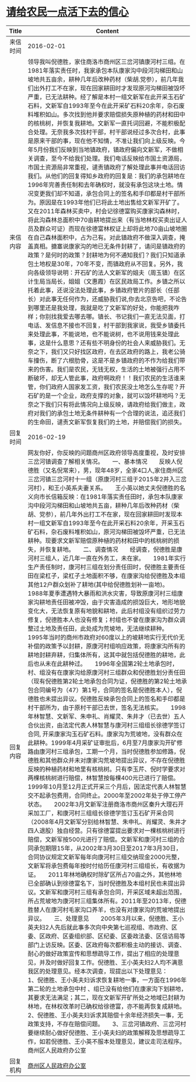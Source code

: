 # <a href="http://www.shangluo.gov.cn/zmhd/ldxxxx.jsp?urltype=leadermail.LeaderMailContentUrl&wbtreeid=1112&leadermailid=3487">请给农民一点活下去的信心</a>
|Title|Content|
|:---:|---|
|来信时间|2016-02-01|
|来信内容|领导我叫倪德胜，家住商洛市商州区三岔河镇康河村三组。在1981年落实责任时，我家承包本队康家沟中段河沟梯田和山坡地共五亩余，耕种几年后改种药材（柴胡.党参），前几年我们出外打工不在家，现在回家耕田时才发现原河沟梯田被毁坏严重，已无法耕种。经了解是本村一组文新军在此开采玉石矿石料，文新军自1993年至今在此开采矿石料20余年，杂石废料堆积如山。多次找到他并要求赔偿损失原种植的药材和田中的核桃树，并恢复我耕地。文新军一直托词回避，不能积极配合处理。无奈我多次找村干部，村干部说经过多次合村，此事是原来干部的事，现在他不知情，不准让我们向上级反映。今年5月份我们反映到当地镇政府，镇政府偏向文新军，不做相关调查，至今不给我们处理。我们电话反映给市国土资源局，市国土资源局非常重视，谴责镇政府了解处理此事并电话回访我们。从他们的回复得知乡政府的回复是：我们的承包耕地在1996年完善责任制和去年确权时，就没有承包这块土地。情况变更我们却不知道，承包合同上的签名和手印都是村干部所为。原因是在1993年他们已将此土地出售给文新军开矿了。又在2011年森林买卖中，村会记徐德富购买康家沟森林时，将此沟森林总面积中70亩耕地提出来（有当地林权买卖出证人员及群众可证）而现在徐德富林权证上却将此地70亩山坡地圈在自己森林面积中，占为己有。对此镇政府不做深入调查，掩盖真相。搪塞说康家沟的地已无条件封耕了，请问是镇政府的政策？是何时的政策？封耕地为何不通知我们？我们只知道承包土地权是30年，70年不变，而镇政府从不回复。另外，我向各级领导说明：开石矿的法人文新军的姐夫（周玉镇）在区计生局当局长，姐姐（文惠霞）在区民政局工作。乡镇之所以托着此事，还说没法处理此事，乡镇政府管片的部长（任部长）对此事无任何作为，还威胁我们说,你去北京告吧，不论告到哪里还是我处理，我就是吃了文新军的好处，你能把我咋样；你别找我爱去哪去哪。镇长、书记我们一直无法见面，打电话、发信息不接也不回复，村干部到我家说，我受乡镇委托来处理此事，不能说地，也不能说树，也不说用钱来处理此事，这是什么意思？还有些不明身份的社会人来威胁我们。无奈之下，我们又只好找区政府，在去区政府的路上，我老公骑车撞伤，断了六根肋骨，这是不是乡镇政府的不作为给我们带来的伤害。我们是农民，无钱无权，生活的土地被强行占用不断破坏，却无人管此事，政府啊政府！！我们农民的生活谁来管，你们政府人国家发工资，我们农民没土地怎么生存呢？开石矿的是一个企业，政府支撑的对象，就可以毁坏耕地吗？无奈之下我们只有将此情况向上级反映，请政府给我们做主，政府对我们的承包土地无条件耕种有一个合理的说法，追还我们的生命田，谴责文新军恢复我们的土地，并赔偿我们的损失。|
|回复时间|2016-02-19|
|回复内容|网友你好，你反映的问题商州区政府领导高度重视，及时安排三岔河镇调查了解相关情况。　　一、基本情况　　反映人倪德胜（又名倪常来），男，现年48岁，全家4口人,家住商州区三岔河镇三岔河村十一组（原康河村三组于2015年2并入三岔河村），和王小英系夫妻关系。　　王小英以她丈夫倪德胜的名义向市长信箱反映：在1981年落实责任田时，承包本队康家沟中段河沟梯田和山坡地共五亩，耕种几年后改种药材（柴胡、党参），前几年外出打工不在家，现在回家耕田时发现本村一组文新军自1993年至今在此开采石料20余年，开采玉石矿石料，杂石废料堆积如山，原河沟梯田被毁坏严重，已无法耕种。现要求文新军赔偿原种植的药材和田中的核桃树的损失，并恢复耕地。　　二、调查情况　　经调查，倪德胜是康河村三组人，近几年一直在外务工，未在家。　　1981年实行生产责任制时，康河村三组在划分责任田时，倪德胜主要责任田在梁杠子，梁杠子土地面积不够，在康家沟给倪德胜及本组其他12户群众划补了耕地(其中给倪德胜划补一亩地)。　　1988年夏季遭遇特大暴雨和洪水灾害，导致原康河村三组康家沟耕地责任田被冲毁，由于灾害造成的损毁巨大，地形地貌变化大，无法恢复原有地貌和耕地，此后村组没有组织过劳力修复，倪德胜本人也没有修复；村组也不曾在康家沟为群众调整过土地及责任田，此处成为荒坡地，无法继续耕种。　　1995年当时的商州市政府对60度以上的坡耕地实行无代价无补偿的政策予以封耕，原康河村组响应政策，将康家沟所有的耕地封耕弃耕，归集体所有，这其中就包括倪德胜的耕地，此后也从未在此耕种过。　　1996年全国第2轮土地承包时，村、组没有在康家沟给原康河村三组群众和倪德胜划分责任田（现有倪德胜第2轮土地承包合同为证，倪德胜的第2轮土地承包合同编号为（47）第1号，合同的签名是倪德胜本人），倪德胜也未提出异议。倪德胜反映承包合同上的签名和手印都是村干部所为，由于原村干部已去世，签名无法核实。　　1998年林智慧、文新军、朱申礼、肖耀灵、朱井才（已去世）五人合伙出资，由法定代表人林智慧与康河村三组组长徐德学签订合同, 开采康家沟玉石矿石料。康家沟为荒坡地，没有群众在此耕种。1999年4月采矿证审批后，6月至7月康家沟开矿修路由康河村三组承包，工期一个月，当时倪德胜参加修路，倪德胜和其他群众并未对康家沟荒坡地提出异议，不存在倪德胜反映的种植药材和地里有核桃树。只有李玉芹、倪时学要求对两棵核桃树进行赔偿，林智慧按每棵400元已进行了赔偿。　　1999年10月至12月正式开采三个月后，因法定代表人林智慧交不起承包费用，合同终止。2000年至2002年处于停工停产状态。　　2002年3月文新军注册商洛市商州区秦升大理石开采加工厂，和康河村三组组长徐德学签订玉石矿开采合同（2008年4月文新军分别给林智慧、朱申礼、肖耀灵、朱井才四人退股）独自经营。只有徐德富提出要求对一棵核桃树进行赔偿，文新军按500元进行了赔偿。文新军和康河村三组的合同承包期限15年，从2002年3月30日至2017年3月30日，合同协议规定文新军每年向康河村三组交纳现金2000元整，文新军将承包费每年按时付给历任康河村三组组长，有收据为证。　　2011年林地确权时除矿区所占70亩之外，其他林地已全部确认到徐德富名下，当时倪德胜及本组村民也未提出异议。文新军和康河村三组有承包合同，开采区域未超出范围，所占荒坡地为康河村三组集体所有。2011年至2013年，倪德胜替人在康河村毛家沟口养羊，也没有对康家沟的荒坡地提出异议。　　三、处理意见　　2005年3月以来，倪德胜、王小英夫妇2人先后就此事多次向中央第七巡视组、市政府、区委、区政府、区委组织部、区纪委、区委政法委、区信访局等部门上访反映。区委、区政府每次都积极主动的接访、调查、耐心的做好政策宣传和思想疏导工作，提出了相应的处理意见，并及时做好回复工作。倪德胜、王小英夫妇2人均不满意我区的处理意见。经本次调查，现提出以下处理意见：　　1、倪德胜、王小英夫妇诉求恢复耕地一事，一方面在1996年第二轮的土地承包中村 、组已没有给他们在康家沟下划耕地，其要求无法满足；其二，现在文新军开矿所处之地域已封耕为林地，在林权改革时已确权给徐德富，亦不能再恢复成耕地。　　2、倪德胜、王小英夫妇诉求其赔偿十余年经济损失一事，无政策支持，不存在赔偿问题。　　3、三岔河镇政府、三岔河村要继续耐心做好倪德胜、王小英夫妇的政策解释及思想疏导工作，如若倪德胜、王小英不服本处理意见，建议走司法程序。商州区人民政府办公室|
|回复机构|<a href="../../categories/agencies/商州区人民政府办公室.md">商州区人民政府办公室</a>|